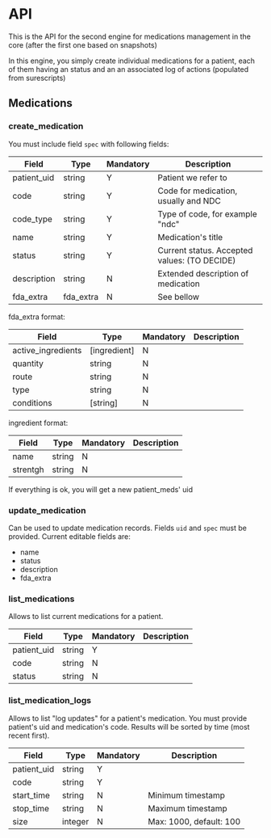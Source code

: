 
# API

This is the API for the second engine for medications management in the core (after the first one based on snapshots)

In this engine, you simply create individual medications for a patient, each of them having an status and an an associated log of actions (populated from surescripts)

## Medications

### create_medication

You must include field `spec` with following fields:


|Field|Type|Mandatory|Description
|---|---|---|---
|patient_uid|string|Y|Patient we refer to
|code|string|Y|Code for medication, usually and NDC
|code_type|string|Y|Type of code, for example "ndc"
|name|string|Y|Medication's title
|status|string|Y|Current status. Accepted values: (TO DECIDE)
|description|string|N|Extended description of medication
|fda_extra| fda_extra|N|See bellow

fda_extra format:

|Field|Type|Mandatory|Description
|---|---|---|---
|active_ingredients| [ingredient] |N|
|quantity|string|N|
|route|string|N|
|type| string |N|
|conditions| [string] |N|

ingredient format:

|Field|Type|Mandatory|Description
|---|---|---|---
|name|string|N|
|strentgh|string|N|

If everything is ok, you will get a new patient_meds' uid

### update_medication

Can be used to update medication records. Fields `uid` and `spec` must be provided. Current editable fields are:
* name
* status
* description
* fda_extra

  
### list_medications

Allows to list current medications for a patient.

|Field|Type|Mandatory|Description
|---|---|---|---
|patient_uid|string|Y|
|code|string|N|
|status|string|N

### list_medication_logs

Allows to list "log updates" for a patient's medication. 
You must provide patient's uid and medication's code.
Results will be sorted by time (most recent first). 


|Field|Type|Mandatory|Description
|---|---|---|---
|patient_uid|string|Y|
|code|string|Y|
|start_time|string|N|Minimum timestamp
|stop_time|string|N|Maximum timestamp
|size|integer|N|Max: 1000, default: 100










